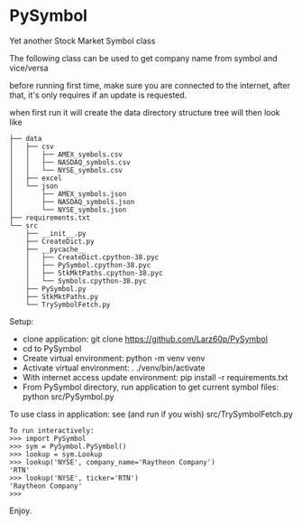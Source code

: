 # PySymbol
Yet another Stock Market Symbol class

The following class can be used to get company name from symbol and vice/versa

before running first time, make sure you are connected to the internet, after that, it's only requires if an update is requested.

when first run it will create the data directory structure tree will then look like

```
├── data
│   ├── csv
│   │   ├── AMEX_symbols.csv
│   │   ├── NASDAQ_symbols.csv
│   │   └── NYSE_symbols.csv
│   ├── excel
│   └── json
│       ├── AMEX_symbols.json
│       ├── NASDAQ_symbols.json
│       └── NYSE_symbols.json
├── requirements.txt
└── src
    ├── __init__.py
    ├── CreateDict.py
    ├── __pycache__
    │   ├── CreateDict.cpython-38.pyc
    │   ├── PySymbol.cpython-38.pyc
    │   ├── StkMktPaths.cpython-38.pyc
    │   └── Symbols.cpython-38.pyc
    ├── PySymbol.py
    ├── StkMktPaths.py
    └── TrySymbolFetch.py
```

Setup:
* clone application: git clone https://github.com/Larz60p/PySymbol
* cd to PySymbol
* Create virtual environment: python -m venv venv
* Activate virtual environment: . ./venv/bin/activate
* With internet access update environment: pip install -r requirements.txt
* From PySymbol directory, run application to get current symbol files: python src/PySymbol.py

To use class in application: see (and run if you wish) src/TrySymbolFetch.py
```
To run interactively:
>>> import PySymbol
>>> sym = PySymbol.PySymbol()
>>> lookup = sym.Lookup
>>> lookup('NYSE', company_name='Raytheon Company')
'RTN'
>>> lookup('NYSE', ticker='RTN')
'Raytheon Company'
>>>
```
Enjoy.

